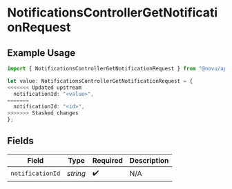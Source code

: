 # NotificationsControllerGetNotificationRequest

## Example Usage

```typescript
import { NotificationsControllerGetNotificationRequest } from "@novu/api/models/operations";

let value: NotificationsControllerGetNotificationRequest = {
<<<<<<< Updated upstream
  notificationId: "<value>",
=======
  notificationId: "<id>",
>>>>>>> Stashed changes
};
```

## Fields

| Field              | Type               | Required           | Description        |
| ------------------ | ------------------ | ------------------ | ------------------ |
| `notificationId`   | *string*           | :heavy_check_mark: | N/A                |